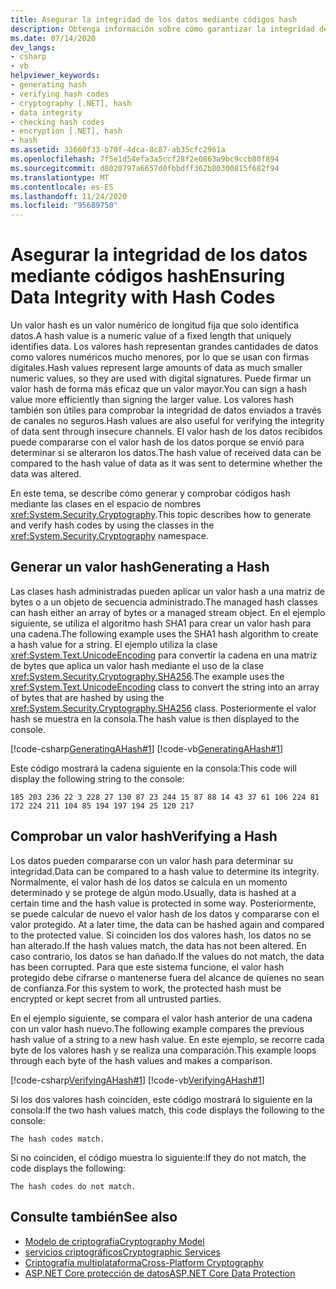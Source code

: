 ```yaml
---
title: Asegurar la integridad de los datos mediante códigos hash
description: Obtenga información sobre cómo garantizar la integridad de los datos mediante códigos hash en .NET. Un valor hash es un valor numérico de longitud fija que solo identifica datos.
ms.date: 07/14/2020
dev_langs:
- csharp
- vb
helpviewer_keywords:
- generating hash
- verifying hash codes
- cryptography [.NET], hash
- data integrity
- checking hash codes
- encryption [.NET], hash
- hash
ms.assetid: 33660f33-b70f-4dca-8c87-ab35cfc2961a
ms.openlocfilehash: 7f5e1d54efa3a5ccf28f2e0863a9bc9ccb80f894
ms.sourcegitcommit: d8020797a6657d0fbbdff362b80300815f682f94
ms.translationtype: MT
ms.contentlocale: es-ES
ms.lasthandoff: 11/24/2020
ms.locfileid: "95689750"
---
```

# <a name="ensuring-data-integrity-with-hash-codes"></a><span data-ttu-id="6f88e-104">Asegurar la integridad de los datos mediante códigos hash</span><span class="sxs-lookup"><span data-stu-id="6f88e-104">Ensuring Data Integrity with Hash Codes</span></span>

<span data-ttu-id="6f88e-105">Un valor hash es un valor numérico de longitud fija que solo identifica datos.</span><span class="sxs-lookup"><span data-stu-id="6f88e-105">A hash value is a numeric value of a fixed length that uniquely identifies data.</span></span> <span data-ttu-id="6f88e-106">Los valores hash representan grandes cantidades de datos como valores numéricos mucho menores, por lo que se usan con firmas digitales.</span><span class="sxs-lookup"><span data-stu-id="6f88e-106">Hash values represent large amounts of data as much smaller numeric values, so they are used with digital signatures.</span></span> <span data-ttu-id="6f88e-107">Puede firmar un valor hash de forma más eficaz que un valor mayor.</span><span class="sxs-lookup"><span data-stu-id="6f88e-107">You can sign a hash value more efficiently than signing the larger value.</span></span> <span data-ttu-id="6f88e-108">Los valores hash también son útiles para comprobar la integridad de datos enviados a través de canales no seguros.</span><span class="sxs-lookup"><span data-stu-id="6f88e-108">Hash values are also useful for verifying the integrity of data sent through insecure channels.</span></span> <span data-ttu-id="6f88e-109">El valor hash de los datos recibidos puede compararse con el valor hash de los datos porque se envió para determinar si se alteraron los datos.</span><span class="sxs-lookup"><span data-stu-id="6f88e-109">The hash value of received data can be compared to the hash value of data as it was sent to determine whether the data was altered.</span></span>  
  
<span data-ttu-id="6f88e-110">En este tema, se describe cómo generar y comprobar códigos hash mediante las clases en el espacio de nombres <xref:System.Security.Cryptography>.</span><span class="sxs-lookup"><span data-stu-id="6f88e-110">This topic describes how to generate and verify hash codes by using the classes in the <xref:System.Security.Cryptography> namespace.</span></span>  
  
## <a name="generating-a-hash"></a><span data-ttu-id="6f88e-111">Generar un valor hash</span><span class="sxs-lookup"><span data-stu-id="6f88e-111">Generating a Hash</span></span>

 <span data-ttu-id="6f88e-112">Las clases hash administradas pueden aplicar un valor hash a una matriz de bytes o a un objeto de secuencia administrado.</span><span class="sxs-lookup"><span data-stu-id="6f88e-112">The managed hash classes can hash either an array of bytes or a managed stream object.</span></span> <span data-ttu-id="6f88e-113">En el ejemplo siguiente, se utiliza el algoritmo hash SHA1 para crear un valor hash para una cadena.</span><span class="sxs-lookup"><span data-stu-id="6f88e-113">The following example uses the SHA1 hash algorithm to create a hash value for a string.</span></span> <span data-ttu-id="6f88e-114">El ejemplo utiliza la clase <xref:System.Text.UnicodeEncoding> para convertir la cadena en una matriz de bytes que aplica un valor hash mediante el uso de la clase <xref:System.Security.Cryptography.SHA256>.</span><span class="sxs-lookup"><span data-stu-id="6f88e-114">The example uses the <xref:System.Text.UnicodeEncoding> class to convert the string into an array of bytes that are hashed by using the <xref:System.Security.Cryptography.SHA256> class.</span></span> <span data-ttu-id="6f88e-115">Posteriormente el valor hash se muestra en la consola.</span><span class="sxs-lookup"><span data-stu-id="6f88e-115">The hash value is then displayed to the console.</span></span>  

 [!code-csharp[GeneratingAHash#1](../../../samples/snippets/csharp/VS_Snippets_CLR/generatingahash/cs/program.cs#1)]
 [!code-vb[GeneratingAHash#1](../../../samples/snippets/visualbasic/VS_Snippets_CLR/generatingahash/vb/program.vb#1)]  
  
 <span data-ttu-id="6f88e-116">Este código mostrará la cadena siguiente en la consola:</span><span class="sxs-lookup"><span data-stu-id="6f88e-116">This code will display the following string to the console:</span></span>  
  
 `185 203 236 22 3 228 27 130 87 23 244 15 87 88 14 43 37 61 106 224 81 172 224 211 104 85 194 197 194 25 120 217`  
  
## <a name="verifying-a-hash"></a><span data-ttu-id="6f88e-117">Comprobar un valor hash</span><span class="sxs-lookup"><span data-stu-id="6f88e-117">Verifying a Hash</span></span>

 <span data-ttu-id="6f88e-118">Los datos pueden compararse con un valor hash para determinar su integridad.</span><span class="sxs-lookup"><span data-stu-id="6f88e-118">Data can be compared to a hash value to determine its integrity.</span></span> <span data-ttu-id="6f88e-119">Normalmente, el valor hash de los datos se calcula en un momento determinado y se protege de algún modo.</span><span class="sxs-lookup"><span data-stu-id="6f88e-119">Usually, data is hashed at a certain time and the hash value is protected in some way.</span></span> <span data-ttu-id="6f88e-120">Posteriormente, se puede calcular de nuevo el valor hash de los datos y compararse con el valor protegido. </span><span class="sxs-lookup"><span data-stu-id="6f88e-120">At a later time, the data can be hashed again and compared to the protected value.</span></span> <span data-ttu-id="6f88e-121">Si coinciden los dos valores hash, los datos no se han alterado.</span><span class="sxs-lookup"><span data-stu-id="6f88e-121">If the hash values match, the data has not been altered.</span></span> <span data-ttu-id="6f88e-122">En caso contrario, los datos se han dañado.</span><span class="sxs-lookup"><span data-stu-id="6f88e-122">If the values do not match, the data has been corrupted.</span></span> <span data-ttu-id="6f88e-123">Para que este sistema funcione, el valor hash protegido debe cifrarse o mantenerse fuera del alcance de quienes no sean de confianza.</span><span class="sxs-lookup"><span data-stu-id="6f88e-123">For this system to work, the protected hash must be encrypted or kept secret from all untrusted parties.</span></span>  
  
 <span data-ttu-id="6f88e-124">En el ejemplo siguiente, se compara el valor hash anterior de una cadena con un valor hash nuevo.</span><span class="sxs-lookup"><span data-stu-id="6f88e-124">The following example compares the previous hash value of a string to a new hash value.</span></span> <span data-ttu-id="6f88e-125">En este ejemplo, se recorre cada byte de los valores hash y se realiza una comparación.</span><span class="sxs-lookup"><span data-stu-id="6f88e-125">This example loops through each byte of the hash values and makes a comparison.</span></span>  
  
 [!code-csharp[VerifyingAHash#1](../../../samples/snippets/csharp/VS_Snippets_CLR/verifyingahash/cs/program.cs#1)]
 [!code-vb[VerifyingAHash#1](../../../samples/snippets/visualbasic/VS_Snippets_CLR/verifyingahash/vb/program.vb#1)]  
  
 <span data-ttu-id="6f88e-126">Si los dos valores hash coinciden, este código mostrará lo siguiente en la consola:</span><span class="sxs-lookup"><span data-stu-id="6f88e-126">If the two hash values match, this code displays the following to the console:</span></span>  
  
```console  
The hash codes match.  
```  
  
 <span data-ttu-id="6f88e-127">Si no coinciden, el código muestra lo siguiente:</span><span class="sxs-lookup"><span data-stu-id="6f88e-127">If they do not match, the code displays the following:</span></span>  
  
```console  
The hash codes do not match.  
```  
  
## <a name="see-also"></a><span data-ttu-id="6f88e-128">Consulte también</span><span class="sxs-lookup"><span data-stu-id="6f88e-128">See also</span></span>

- [<span data-ttu-id="6f88e-129">Modelo de criptografía</span><span class="sxs-lookup"><span data-stu-id="6f88e-129">Cryptography Model</span></span>](cryptography-model.md)
- [<span data-ttu-id="6f88e-130">servicios criptográficos</span><span class="sxs-lookup"><span data-stu-id="6f88e-130">Cryptographic Services</span></span>](cryptographic-services.md)
- [<span data-ttu-id="6f88e-131">Criptografía multiplataforma</span><span class="sxs-lookup"><span data-stu-id="6f88e-131">Cross-Platform Cryptography</span></span>](cross-platform-cryptography.md)
- [<span data-ttu-id="6f88e-132">ASP.NET Core protección de datos</span><span class="sxs-lookup"><span data-stu-id="6f88e-132">ASP.NET Core Data Protection</span></span>](/aspnet/core/security/data-protection/introduction)
